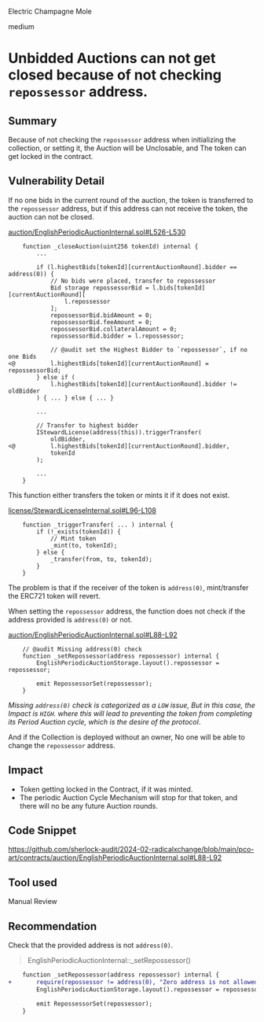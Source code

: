 Electric Champagne Mole

medium

# Unbidded Auctions can not get closed because of not checking `repossessor` address.

## Summary
Because of not checking the `repossessor` address when initializing the collection, or setting it, the Auction will be Unclosable, and The token can get locked in the contract.

## Vulnerability Detail

If no one bids in the current round of the auction, the token is transferred to the `repossessor` address, but if this address can not receive the token, the auction can not be closed.

[auction/EnglishPeriodicAuctionInternal.sol#L526-L530](https://github.com/sherlock-audit/2024-02-radicalxchange/blob/main/pco-art/contracts/auction/EnglishPeriodicAuctionInternal.sol#L526-L530)
```solidity
    function _closeAuction(uint256 tokenId) internal {
        ...

        if (l.highestBids[tokenId][currentAuctionRound].bidder == address(0)) {
            // No bids were placed, transfer to repossessor
            Bid storage repossessorBid = l.bids[tokenId][currentAuctionRound][
                l.repossessor
            ];
            repossessorBid.bidAmount = 0;
            repossessorBid.feeAmount = 0;
            repossessorBid.collateralAmount = 0;
            repossessorBid.bidder = l.repossessor;

            // @audit set the Highest Bidder to `repossessor`, if no one Bids
<@          l.highestBids[tokenId][currentAuctionRound] = repossessorBid;
        } else if (
            l.highestBids[tokenId][currentAuctionRound].bidder != oldBidder
        ) { ... } else { ... }

        ...

        // Transfer to highest bidder
        IStewardLicense(address(this)).triggerTransfer(
            oldBidder,
<@          l.highestBids[tokenId][currentAuctionRound].bidder,
            tokenId
        );

        ...
    }
```

This function either transfers the token or mints it if it does not exist.

[license/StewardLicenseInternal.sol#L96-L108](https://github.com/sherlock-audit/2024-02-radicalxchange/blob/main/pco-art/contracts/license/StewardLicenseInternal.sol#L96-L108)
```solidity
    function _triggerTransfer( ... ) internal {
        if (!_exists(tokenId)) {
            // Mint token
            _mint(to, tokenId);
        } else {
            _transfer(from, to, tokenId);
        }
    }
```

The problem is that if the receiver of the token is `address(0)`, mint/transfer the ERC721 token will revert.

When setting the `repossessor` address, the function does not check if the address provided is `address(0)` or not.

[auction/EnglishPeriodicAuctionInternal.sol#L88-L92](https://github.com/sherlock-audit/2024-02-radicalxchange/blob/main/pco-art/contracts/auction/EnglishPeriodicAuctionInternal.sol#L88-L92)
```solidity
    // @audit Missing address(0) check
    function _setRepossessor(address repossessor) internal {
        EnglishPeriodicAuctionStorage.layout().repossessor = repossessor;

        emit RepossessorSet(repossessor);
    }
```
_Missing `address(0)` check is categorized as a `LOW` issue, But in this case, the Impact is `HIGH`. where this will lead to preventing the token from completing its Period Auction cycle, which is the desire of the protocol_.

And if the Collection is deployed without an owner, No one will be able to change the `repossessor` address.

## Impact
- Token getting locked in the Contract, if it was minted.
- The periodic Auction Cycle Mechanism will stop for that token, and there will no be any future Auction rounds.

## Code Snippet
https://github.com/sherlock-audit/2024-02-radicalxchange/blob/main/pco-art/contracts/auction/EnglishPeriodicAuctionInternal.sol#L88-L92

## Tool used
Manual Review

## Recommendation
Check that the provided address is not `address(0)`.

> EnglishPeriodicAuctionInternal::_setRepossessor()
```diff
    function _setRepossessor(address repossessor) internal {
+       require(repossessor != address(0), "Zero address is not allowed")
        EnglishPeriodicAuctionStorage.layout().repossessor = repossessor;

        emit RepossessorSet(repossessor);
    }

```